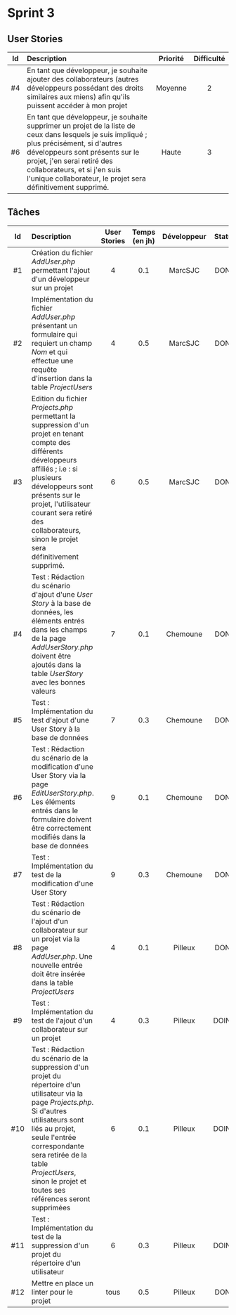 # Sprint 3

## User Stories

| Id    | Description | Priorité | Difficulté |
| :---: | :---------- | :------: | :--------: |
| #4  | En tant que développeur, je souhaite ajouter des collaborateurs (autres développeurs possédant des droits similaires aux miens) afin qu'ils puissent accéder à mon projet | Moyenne | 2 |
| #6  | En tant que développeur, je souhaite supprimer un projet de la liste de ceux dans lesquels je suis impliqué ; plus précisément, si d'autres développeurs sont présents sur le projet, j'en serai retiré des collaborateurs, et si j'en suis l'unique collaborateur, le projet sera définitivement supprimé. | Haute | 3 |

## Tâches

| Id    | Description | User Stories | Temps (en jh) | Développeur | Statut |
| :---: | :---------- | :----------: | :-----------: | :---------: | :----: |
| #1    | Création du fichier *AddUser.php* permettant l'ajout d'un développeur sur un projet | 4 | 0.1 | MarcSJC | DONE |
| #2    | Implémentation du fichier *AddUser.php* présentant un formulaire qui requiert un champ *Nom* et qui effectue une requête d'insertion dans la table *ProjectUsers* | 4 | 0.5 | MarcSJC | DONE |
| #3    | Edition du fichier *Projects.php* permettant la suppression d'un projet en tenant compte des différents développeurs affiliés ; i.e : si plusieurs développeurs sont présents sur le projet, l'utilisateur courant sera retiré des collaborateurs, sinon le projet sera définitivement supprimé. | 6 | 0.5 | MarcSJC | DONE |
| #4   | Test : Rédaction du scénario d'ajout d'une *User Story* à la base de données, les éléments entrés dans les champs de la page *AddUserStory.php* doivent être ajoutés dans la table *UserStory* avec les bonnes valeurs | 7 | 0.1 | Chemoune | DONE |
| #5   | Test : Implémentation du test d'ajout d'une User Story à la base de données | 7 | 0.3 | Chemoune | DONE |
| #6   | Test : Rédaction du scénario de la modification d'une User Story via la page *EditUserStory.php*. Les éléments entrés dans le formulaire doivent être correctement modifiés dans la base de données | 9 | 0.1 | Chemoune | DONE |
| #7   | Test : Implémentation du test de la modification d'une User Story | 9 | 0.3 | Chemoune | DONE |
| #8   | Test : Rédaction du scénario de l'ajout d'un collaborateur sur un projet via la page *AddUser.php*. Une nouvelle entrée doit être insérée dans la table *ProjectUsers* | 4 | 0.1 | Pilleux | DONE |
| #9   | Test : Implémentation du test de l'ajout d'un collaborateur sur un projet | 4 | 0.3 | Pilleux | DOING |
| #10   | Test : Rédaction du scénario de la suppression d'un projet du répertoire d'un utilisateur via la page *Projects.php*. Si d'autres utilisateurs sont liés au projet, seule l'entrée correspondante sera retirée de la table *ProjectUsers*, sinon le projet et toutes ses références seront supprimées | 6 | 0.1 | Pilleux | DOING |
| #11   | Test : Implémentation du test de la suppression d'un projet du répertoire d'un utilisateur | 6 | 0.3 | Pilleux | DOING |
| #12   | Mettre en place un linter pour le projet | tous | 0.5 | Pilleux | DONE |